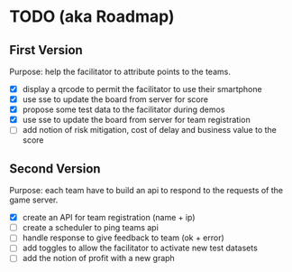 # TODO (aka Roadmap)

## First Version

Purpose: help the facilitator to attribute points to the teams.

- [x] display a qrcode to permit the facilitator to use their smartphone
- [x] use sse to update the board from server for score
- [x] propose some test data to the facilitator during demos
- [x] use sse to update the board from server for team registration
- [ ] add notion of risk mitigation, cost of delay and business value to the score

## Second Version

Purpose: each team have to build an api to respond to the requests of the game server.

- [x] create an API for team registration (name + ip)
- [ ] create a scheduler to ping teams api
- [ ] handle response to give feedback to team (ok + error)
- [ ] add toggles to allow the facilitator to activate new test datasets
- [ ] add the notion of profit with a new graph